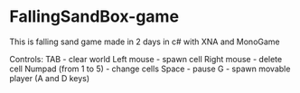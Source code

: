 # FallingSandBox-game
This is falling sand game made in 2 days in c# with XNA and MonoGame

Controls:
TAB - clear world
Left mouse - spawn cell
Right mouse - delete cell
Numpad (from 1 to 5) - change cells
Space - pause
G - spawn movable player (A and D keys)
